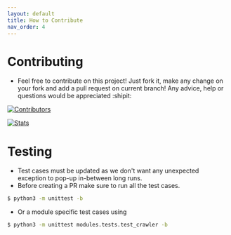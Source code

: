 ```yaml
---
layout: default
title: How to Contribute
nav_order: 4
---
```


# Contributing
- Feel free to contribute on this project! Just fork it, make any change on your fork and add a pull request on current branch! Any advice, help or questions would be appreciated :shipit:

[![Contributors](https://contrib.rocks/image?repo=PROxZIMA/DarkSpider "Contributors")](https://github.com/PROxZIMA/DarkSpider/graphs/contributors)

[![Stats](https://repobeats.axiom.co/api/embed/6bcd62cf68bef8f509296f236f21b39f6af128a6.svg "Repobeats analytics image")](https://github.com/PROxZIMA/DarkSpider/pulse)

# Testing
- Test cases must be updated as we don't want any unexpected exception to pop-up in-between long runs.
- Before creating a PR make sure to run all the test cases.

```bash
$ python3 -m unittest -b
```
- Or a module specific test cases using

```bash
$ python3 -m unittest modules.tests.test_crawler -b
```
